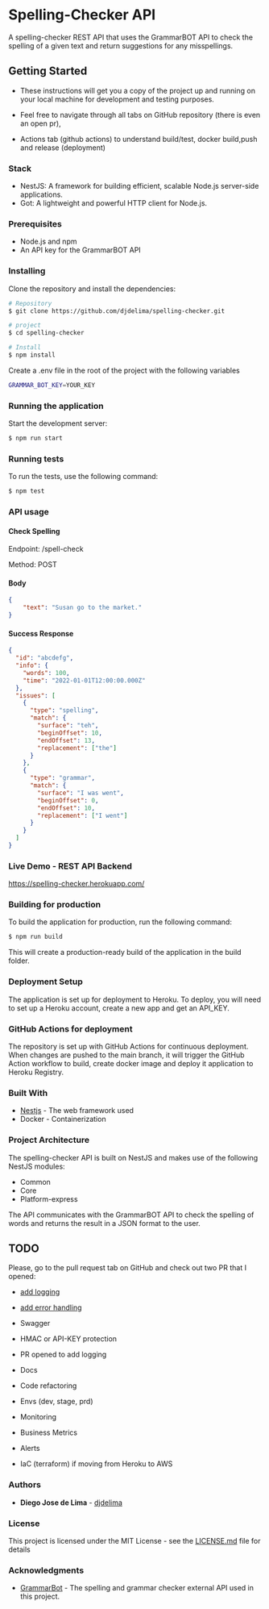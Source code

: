 # Spelling-Checker API
A spelling-checker REST API that uses the GrammarBOT API to check the spelling of a given text and return suggestions for any misspellings.

## Getting Started

- These instructions will get you a copy of the project up and running on your local machine for development and testing purposes.

- Feel free to navigate through all tabs on GitHub repository (there is even an open pr), 
- Actions tab (github actions) to understand build/test, docker build,push and release (deployment)

### Stack

- NestJS: A framework for building efficient, scalable Node.js server-side applications.
- Got: A lightweight and powerful HTTP client for Node.js.

### Prerequisites

- Node.js and npm
- An API key for the GrammarBOT API

### Installing

Clone the repository and install the dependencies:

```bash
# Repository
$ git clone https://github.com/djdelima/spelling-checker.git

# project
$ cd spelling-checker

# Install
$ npm install
```

Create a .env file in the root of the project with the following variables
```bash
GRAMMAR_BOT_KEY=YOUR_KEY
```

### Running the application

Start the development server:

```bash
$ npm run start
```

### Running tests

To run the tests, use the following command:

```bash
$ npm test
```

### API usage

#### Check Spelling
Endpoint: /spell-check

Method: POST

#### Body

```json
{
	"text": "Susan go to the market."
}
```

#### Success Response

```json
{
  "id": "abcdefg",
  "info": {
    "words": 100,
    "time": "2022-01-01T12:00:00.000Z"
  },
  "issues": [
    {
      "type": "spelling",
      "match": {
        "surface": "teh",
        "beginOffset": 10,
        "endOffset": 13,
        "replacement": ["the"]
      }
    },
    {
      "type": "grammar",
      "match": {
        "surface": "I was went",
        "beginOffset": 0,
        "endOffset": 10,
        "replacement": ["I went"]
      }
    }
  ]
}

```

### Live Demo - REST API Backend

https://spelling-checker.herokuapp.com/

### Building for production
To build the application for production, run the following command:

```bash
$ npm run build
```

This will create a production-ready build of the application in the build folder.

### Deployment Setup
The application is set up for deployment to Heroku. To deploy, you will need to set up a Heroku account, create a new app and get an API_KEY.

### GitHub Actions for deployment
The repository is set up with GitHub Actions for continuous deployment. When changes are pushed to the main branch, it will trigger the GitHub Action workflow to build, create docker image and deploy it application to Heroku Registry.

### Built With
- [Nestjs](https://reactjs.org/) - The web framework used 
- Docker - Containerization

### Project Architecture
The spelling-checker API is built on NestJS and makes use of the following NestJS modules:

- Common
- Core
- Platform-express
    
The API communicates with the GrammarBOT API to check the spelling of words and returns the result in a JSON format to the user.


## TODO

Please, go to the pull request tab on GitHub and check out two PR that I opened:
- [add logging](https://github.com/djdelima/spelling-checker/pull/1)
- [add error handling](https://github.com/djdelima/spelling-checker/pull/2)

- Swagger
- HMAC or API-KEY protection
- PR opened to add logging
- Docs
- Code refactoring
- Envs (dev, stage, prd)
- Monitoring
- Business Metrics
- Alerts
- IaC (terraform) if moving from Heroku to AWS

### Authors

- **Diego Jose de Lima** - [djdelima](https://github.com/djdelima)

### License

This project is licensed under the MIT License - see the [LICENSE.md](LICENSE.md) file for details

### Acknowledgments
- [GrammarBot](https://www.grammarbot.io/) - The spelling and grammar checker external API used in this project.